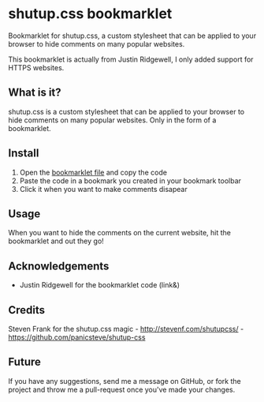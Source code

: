 # shutup.css bookmarklet
Bookmarklet for shutup.css, a custom stylesheet that can be applied to your browser to hide comments on many popular websites.

This bookmarklet is actually from Justin Ridgewell, I only added support for HTTPS websites.

## What is it?

shutup.css is a custom stylesheet that can be applied to your browser to hide comments on many popular websites. Only in the form of a bookmarklet.

## Install

1. Open the [bookmarklet file](https://raw.githubusercontent.com/vallieres/shutup-css-bookmarklet/master/shutup-css-bookmarklet.min.js) and copy the code
2. Paste the code in a bookmark you created in your bookmark toolbar
3. Click it when you want to make comments disapear

## Usage

When you want to hide the comments on the current website, hit the bookmarklet and out they go!

## Acknowledgements

- Justin Ridgewell for the bookmarklet code (link&)

## Credits

Steven Frank for the shutup.css magic - http://stevenf.com/shutupcss/ - https://github.com/panicsteve/shutup-css

## Future

If you have any suggestions, send me a message on GitHub, or fork the project and throw me a pull-request once you've made your changes.
